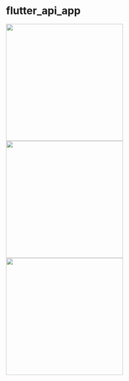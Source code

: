 # flutter_api_app

<img src="https://github.com/Issei-Hiramatsu/flutter-api-app/assets/107228316/c639f049-1615-4ecf-921c-fa958118e241" width="320px">
<img src="https://github.com/Issei-Hiramatsu/flutter-api-app/assets/107228316/6a4173c7-0815-4d1f-bd0a-c38e54051b2e" width="320px">
<img src="https://github.com/Issei-Hiramatsu/flutter-api-app/assets/107228316/7b46ee05-c7f9-4d36-9638-1c6e66ff38ff" width="320px">
